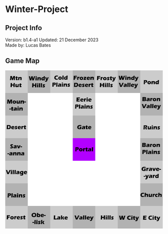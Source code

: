 # Winter-Project

## Project Info
Version: b1.4-a1
Updated: 21 December 2023  
Made by: Lucas Bates 

## Game Map
![A map of the game](mp.png)
